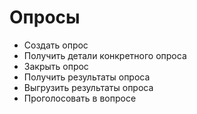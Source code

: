# Опросы

- Создать опрос
- Получить детали конкретного опроса
- Закрыть опрос
- Получить результаты опроса
- Выгрузить результаты опроса
- Проголосовать в вопросе
